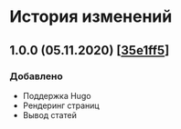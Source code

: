 # История изменений

## 1.0.0 (05.11.2020) [[35e1ff5](https://github.com/mephistorine/blog/commit/35e1ff576e463271285c143c49f0dc19c3c8ae1b)]

### Добавлено

- Поддержка Hugo
- Рендеринг страниц
- Вывод статей
